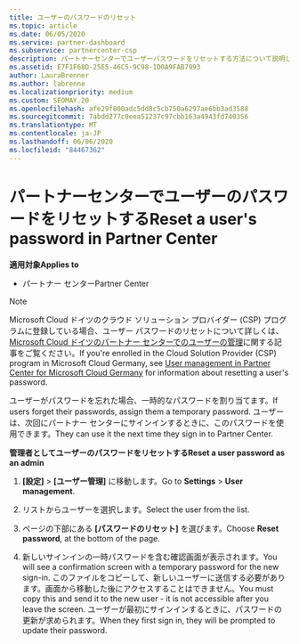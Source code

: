 ```yaml
---
title: ユーザーのパスワードのリセット
ms.topic: article
ms.date: 06/05/2020
ms.service: partner-dashboard
ms.subservice: partnercenter-csp
description: パートナーセンターでユーザーパスワードをリセットする方法について説明します。 ユーザーは、次回パートナーセンターにサインインするときに一時パスワードを受け取ります。
ms.assetid: E7F1F68D-25E5-46C5-9C98-1D0A9FAB7993
author: LauraBrenner
ms.author: labrenne
ms.localizationpriority: medium
ms.custom: SEOMAY.20
ms.openlocfilehash: afe29f800adc5dd8c5cb750a6297ae6bb3ad3588
ms.sourcegitcommit: 7abdd277c0eea51237c97cbb163a4943fd740356
ms.translationtype: MT
ms.contentlocale: ja-JP
ms.lasthandoff: 06/06/2020
ms.locfileid: "84467362"
---
```

# <a name="reset-a-users-password-in-partner-center"></a><span data-ttu-id="981c3-104">パートナーセンターでユーザーのパスワードをリセットする</span><span class="sxs-lookup"><span data-stu-id="981c3-104">Reset a user's password in Partner Center</span></span>

<span data-ttu-id="981c3-105">**適用対象**</span><span class="sxs-lookup"><span data-stu-id="981c3-105">**Applies to**</span></span>

- <span data-ttu-id="981c3-106">パートナー センター</span><span class="sxs-lookup"><span data-stu-id="981c3-106">Partner Center</span></span>

> [!NOTE]  
> <span data-ttu-id="981c3-107">Microsoft Cloud ドイツのクラウド ソリューション プロバイダー (CSP) プログラムに登録している場合、ユーザー パスワードのリセットについて詳しくは、[Microsoft Cloud ドイツのパートナー センターでのユーザーの管理](user-management-in-partner-center-for-microsoft-cloud-germany.md)に関する記事をご覧ください。</span><span class="sxs-lookup"><span data-stu-id="981c3-107">If you're enrolled in the Cloud Solution Provider (CSP) program in Microsoft Cloud Germany, see [User management in Partner Center for Microsoft Cloud Germany](user-management-in-partner-center-for-microsoft-cloud-germany.md) for information about resetting a user's password.</span></span>

<span data-ttu-id="981c3-108">ユーザーがパスワードを忘れた場合、一時的なパスワードを割り当てます。</span><span class="sxs-lookup"><span data-stu-id="981c3-108">If users forget their passwords, assign them a temporary password.</span></span> <span data-ttu-id="981c3-109">ユーザーは、次回にパートナー センターにサインインするときに、このパスワードを使用できます。</span><span class="sxs-lookup"><span data-stu-id="981c3-109">They can use it the next time they sign in to Partner Center.</span></span>

<span data-ttu-id="981c3-110">**管理者としてユーザーのパスワードをリセットする**</span><span class="sxs-lookup"><span data-stu-id="981c3-110">**Reset a user password as an admin**</span></span>

1. <span data-ttu-id="981c3-111">**[設定]** &gt; **[ユーザー管理]** に移動します。</span><span class="sxs-lookup"><span data-stu-id="981c3-111">Go to **Settings** &gt; **User management**.</span></span>

2. <span data-ttu-id="981c3-112">リストからユーザーを選択します。</span><span class="sxs-lookup"><span data-stu-id="981c3-112">Select the user from the list.</span></span>

3. <span data-ttu-id="981c3-113">ページの下部にある **[パスワードのリセット]** を選びます。</span><span class="sxs-lookup"><span data-stu-id="981c3-113">Choose **Reset password**, at the bottom of the page.</span></span>

4. <span data-ttu-id="981c3-114">新しいサインインの一時パスワードを含む確認画面が表示されます。</span><span class="sxs-lookup"><span data-stu-id="981c3-114">You will see a confirmation screen with a temporary password for the new sign-in.</span></span> <span data-ttu-id="981c3-115">このファイルをコピーして、新しいユーザーに送信する必要があります。画面から移動した後にアクセスすることはできません。</span><span class="sxs-lookup"><span data-stu-id="981c3-115">You must copy this and send it to the new user - it is not accessible after you leave the screen.</span></span> <span data-ttu-id="981c3-116">ユーザーが最初にサインインするときに、パスワードの更新が求められます。</span><span class="sxs-lookup"><span data-stu-id="981c3-116">When they first sign in, they will be prompted to update their password.</span></span>


